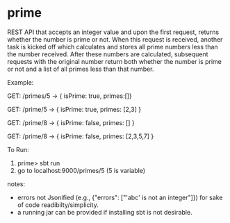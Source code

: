 # prime
REST API that accepts an integer value and upon the first request, returns whether the number is prime or not. When this request is received, another task is kicked off which calculates and stores all prime numbers less than the number received. After these numbers are calculated, subsequent requests with the original number return both whether the number is prime or not and a list of all primes less than that number.

Example:

GET: /primes/5
-> { isPrime: true, primes:[]}

GET: /prime/5
-> { isPrime: true, primes: [2,3] }

GET: /prime/8
-> { isPrime: false, primes: [] }

GET: /prime/8
-> { isPrime: false, primes: [2,3,5,7] }

To Run:

1. prime> sbt run
2. go to localhost:9000/primes/5 (5 is variable)

notes:
 - errors not Jsonified (e.g., {"errors": ["'abc' is not an integer"]}) for sake of code readibilty/simplicity.
 - a running jar can be provided if installing sbt is not desirable.